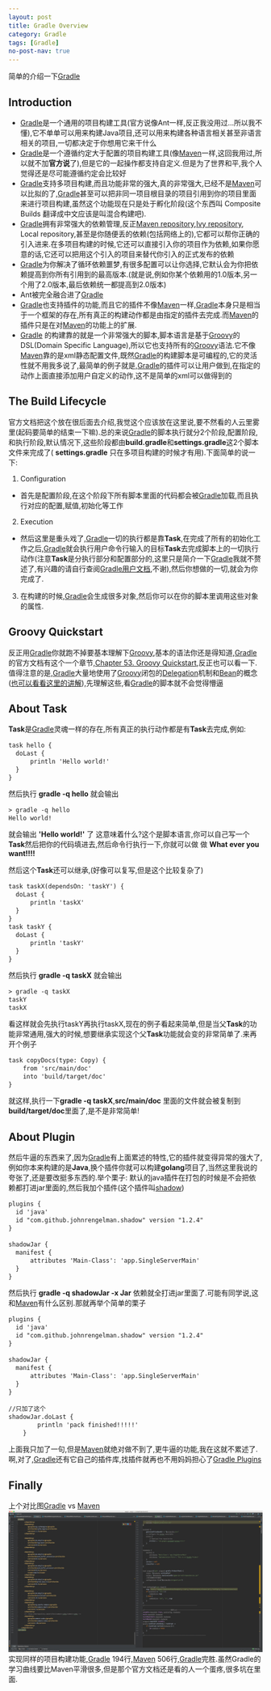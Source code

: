 ```yaml
---
layout: post
title: Gradle Overview
category: Gradle
tags: [Gradle]
no-post-nav: true
---
```


简单的介绍一下[Gradle](https://gradle.org/)

## Introduction
* [Gradle](https://gradle.org/)是一个通用的项目构建工具(官方说像Ant一样,反正我没用过...所以我不懂),它不单单可以用来构建Java项目,还可以用来构建各种语言相关甚至非语言相关的项目,一切都决定于你想用它来干什么
* [Gradle](https://gradle.org/)是一个遵循约定大于配置的项目构建工具(像[Maven](http://maven.apache.org/)一样,这回我用过,所以就不加**官方说**了),但是它的一起操作都支持自定义.但是为了世界和平,我个人觉得还是尽可能遵循约定会比较好
* [Gradle](https://gradle.org/)支持多项目构建,而且功能非常的强大,真的非常强大,已经不是[Maven](http://maven.apache.org/)可以比拟的了,[Gradle](https://gradle.org/)甚至可以把非同一项目根目录的项目引用到你的项目里面来进行项目构建,虽然这个功能现在只是处于孵化阶段(这个东西叫 Composite Builds 翻译成中文应该是叫混合构建吧).
* [Gradle](https://gradle.org/)拥有非常强大的依赖管理,反正[Maven repository](http://search.maven.org/),[Ivy repository](http://ant.apache.org/ivy/), Local repository,甚至是你随便丢的依赖(包括网络上的),它都可以帮你正确的引入进来.在多项目构建的时候,它还可以直接引入你的项目作为依赖,如果你愿意的话,它还可以把用这个引入的项目来替代你引入的正式发布的依赖
* [Gradle](https://gradle.org/)为你解决了循环依赖噩梦,有很多配置可以让你选择,它默认会为你把依赖提高到你所有引用到的最高版本.(就是说,例如你某个依赖用的1.0版本,另一个用了2.0版本,最后依赖统一都提高到2.0版本)
* Ant被完全融合进了[Gradle](https://gradle.org/)
* [Gradle](https://gradle.org/)也支持插件的功能,而且它的插件不像[Maven](http://maven.apache.org/)一样,[Gradle](https://gradle.org/)本身只是相当于一个框架的存在,所有真正的构建动作都是由指定的插件去完成.而[Maven](http://maven.apache.org/)的插件只是在对[Maven](http://maven.apache.org/)的功能上的扩展.
* [Gradle](https://gradle.org/) 的构建靠的就是一个非常强大的脚本,脚本语言是基于[Groovy](http://groovy-lang.org/)的DSL(Domain Specific Language),所以它也支持所有的[Groovy](http://groovy-lang.org/)语法.它不像[Maven](http://maven.apache.org/)靠的是xml静态配置文件,既然[Gradle](https://gradle.org/)的构建脚本是可编程的,它的灵活性就不用我多说了,最简单的例子就是,[Gradle](https://gradle.org/)的插件可以让用户做到,在指定的动作上面直接添加用户自定义的动作,这不是简单的xml可以做得到的


## The Build Lifecycle
官方文档把这个放在很后面去介绍,我觉这个应该放在这里说,要不然看的人云里雾里(起码要简单的结束一下嘛).总的来说[Gradle](https://gradle.org/)的脚本执行就分2个阶段,配置阶段,和执行阶段,默认情况下,这些阶段都由**build.gradle**和**settings.gradle**这2个脚本文件来完成了( **settings.gradle** 只在多项目构建的时候才有用).下面简单的说一下:

1. Configuration
  * 首先是配置阶段,在这个阶段下所有脚本里面的代码都会被[Gradle](https://gradle.org/)加载,而且执行对应的配置,赋值,初始化等工作
2. Execution
  * 然后这里是重头戏了,[Gradle](https://gradle.org/)一切的执行都是靠**Task**,在完成了所有的初始化工作之后,[Gradle](https://gradle.org/)就会执行用户命令行输入的目标**Task**去完成脚本上的一切执行动作(注意**Task**是分执行部分和配置部分的,这里只是简介一下[Gradle](https://gradle.org/)我就不赘述了,有兴趣的请自行查阅[Gradle用户文档](https://docs.gradle.org/current/userguide),不谢),然后你想做的一切,就会为你完成了.
3. 在构建的时候,[Gradle](https://gradle.org/)会生成很多对象,然后你可以在你的脚本里调用这些对象的属性.

## Groovy Quickstart
反正用[Gradle](https://gradle.org/)你就跑不掉要基本理解下[Groovy](http://groovy-lang.org/),基本的语法你还是得知道,[Gradle](https://gradle.org/)的官方文档有这个一个章节,[Chapter 53. Groovy Quickstart](https://docs.gradle.org/current/userguide/tutorial_groovy_projects.html),反正也可以看一下.值得注意的是,[Gradle](https://gradle.org/)大量地使用了[Groovy](http://groovy-lang.org/)闭包的[Delegation](http://groovy-lang.org/closures.html#closure-owner)机制和[Bean](http://groovy-lang.org/objectorientation.html)的概念([也可以看看这里的讲解](http://www.cnblogs.com/davenkin/p/gradle-learning-3.html)),先理解这些,看[Gradle](https://gradle.org/)的脚本就不会觉得懵逼

## About Task
**Task**是[Gradle](https://gradle.org/)灵魂一样的存在,所有真正的执行动作都是有**Task**去完成,例如:

```
task hello {
  doLast {
      println 'Hello world!'
  }
}
```
然后执行 **gradle -q hello** 就会输出

```
> gradle -q hello
Hello world!
```
就会输出 **'Hello world!'** 了
这意味着什么?这个是脚本语言,你可以自己写一个**Task**然后把你的代码填进去,然后命令行执行一下,你就可以做 做 **What ever you want!!!!**

然后这个**Task**还可以继承,(好像可以复写,但是这个比较复杂了)

```
task taskX(dependsOn: 'taskY') {
  doLast {
      println 'taskX'
  }
}
task taskY {
  doLast {
      println 'taskY'
  }
}
```
然后执行 **gradle -q taskX** 就会输出

```
> gradle -q taskX
taskY
taskX
```

看这样就会先执行taskY再执行taskX,现在的例子看起来简单,但是当父**Task**的功能非常通用,强大的时候,想要继承实现这个父**Task**功能就会变的非常简单了.来再开个例子

```
task copyDocs(type: Copy) {
    from 'src/main/doc'
    into 'build/target/doc'
}
```
就这样,执行一下**gradle -q taskX**,**src/main/doc** 里面的文件就会被复制到 **build/target/doc**里面了,是不是非常简单!

## About Plugin
然后牛逼的东西来了,因为[Gradle](https://gradle.org/)有上面累述的特性,它的插件就变得异常的强大了,例如你本来构建的是**Java**,换个插件你就可以构建**golang**项目了,当然这里我说的夸张了,还是要改挺多东西的.举个栗子:
默认的java插件在打包的时候是不会把依赖都打进jar里面的,然后我加个插件(这个插件叫[shadow](https://plugins.gradle.org/plugin/com.github.johnrengelman.shadow))

```
plugins {
  id 'java'
  id "com.github.johnrengelman.shadow" version "1.2.4"
}

shadowJar {
  manifest {
      attributes 'Main-Class': 'app.SingleServerMain'
  }
}
```
然后执行 **gradle -q shadowJar -x Jar** 依赖就全打进jar里面了.可能有同学说,这和[Maven](http://maven.apache.org/)有什么区别.那就再举个简单的栗子

```
plugins {
  id 'java'
  id "com.github.johnrengelman.shadow" version "1.2.4"
}

shadowJar {
  manifest {
      attributes 'Main-Class': 'app.SingleServerMain'
  }
}

//只加了这个
shadowJar.doLast {
        println 'pack finished!!!!!'
    }
```
上面我只加了一句,但是[Maven](http://maven.apache.org/)就绝对做不到了,更牛逼的功能,我在这就不累述了.
啊,对了,[Gradle](https://gradle.org/)还有它自己的插件库,找插件就再也不用妈妈担心了[Gradle Plugins](https://plugins.gradle.org)


## Finally
  上个对比图[Gradle](https://gradle.org/) vs [Maven](http://maven.apache.org/)
  ![gradle_vs_maven](/assets/images/gradle_vs_maven.png)实现同样的项目构建功能,[Gradle](https://gradle.org/) 194行,[Maven](http://maven.apache.org/) 506行,[Gradle](https://gradle.org/)完胜.虽然Gradle的学习曲线要比Maven平滑很多,但是那个官方文档还是看的人一个蛋疼,很多坑在里面.

